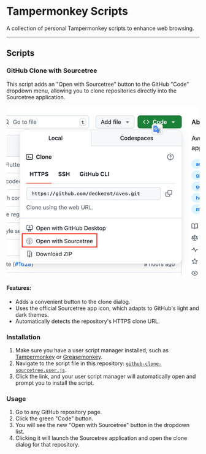 # Tampermonkey Scripts

A collection of personal Tampermonkey scripts to enhance web browsing.

---

## Scripts

### GitHub Clone with Sourcetree

This script adds an "Open with Sourcetree" button to the GitHub "Code" dropdown menu, allowing you to clone repositories directly into the Sourcetree application.

![Screenshot of the "Open with Sourcetree" button](./screenshots/open-with-sourcetree.png)

#### Features:
- Adds a convenient button to the clone dialog.
- Uses the official Sourcetree app icon, which adapts to GitHub's light and dark themes.
- Automatically detects the repository's HTTPS clone URL.

### Installation

1.  Make sure you have a user script manager installed, such as [Tampermonkey](https://www.tampermonkey.net/) or [Greasemonkey](https://www.greasespot.net/).
2.  Navigate to the script file in this repository: [`github-clone-sourcetree.user.js`](https://github.com/cooaer/Tampermonkey-scripts/raw/master/github-clone-sourcetree.user.js).
3.  Click the link, and your user script manager will automatically open and prompt you to install the script.

### Usage

1.  Go to any GitHub repository page.
2.  Click the green "Code" button.
3.  You will see the new "Open with Sourcetree" button in the dropdown list.
4.  Clicking it will launch the Sourcetree application and open the clone dialog for that repository.
